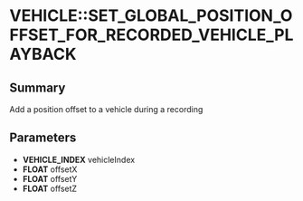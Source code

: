 # VEHICLE::SET_GLOBAL_POSITION_OFFSET_FOR_RECORDED_VEHICLE_PLAYBACK

## Summary
Add a position offset to a vehicle during a recording

## Parameters
* **VEHICLE_INDEX** vehicleIndex
* **FLOAT** offsetX
* **FLOAT** offsetY
* **FLOAT** offsetZ